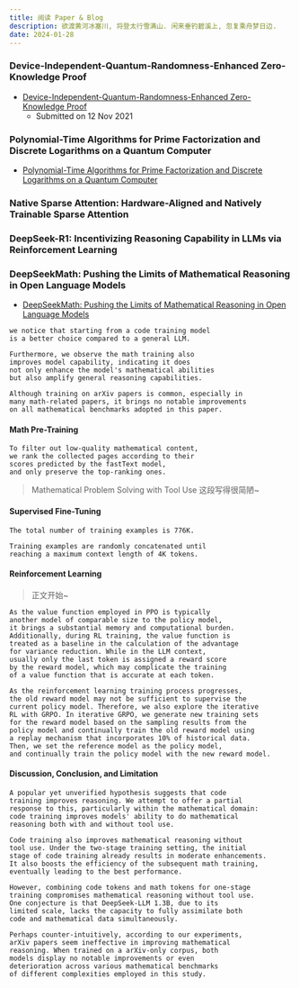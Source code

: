 ```yaml
---
title: 阅读 Paper & Blog
description: 欲渡黄河冰塞川, 将登太行雪满山. 闲来垂钓碧溪上, 忽复乘舟梦日边.
date: 2024-01-28
---
```


### Device-Independent-Quantum-Randomness-Enhanced Zero-Knowledge Proof

- [Device-Independent-Quantum-Randomness-Enhanced Zero-Knowledge Proof](https://arxiv.org/abs/2111.06717)
  - Submitted on 12 Nov 2021


### Polynomial-Time Algorithms for Prime Factorization and Discrete Logarithms on a Quantum Computer

- [Polynomial-Time Algorithms for Prime Factorization and Discrete Logarithms on a Quantum Computer](https://arxiv.org/abs/quant-ph/9508027)

### Native Sparse Attention: Hardware-Aligned and Natively Trainable Sparse Attention
### DeepSeek-R1: Incentivizing Reasoning Capability in LLMs via Reinforcement Learning

### DeepSeekMath: Pushing the Limits of Mathematical Reasoning in Open Language Models

- [DeepSeekMath: Pushing the Limits of Mathematical Reasoning in Open Language Models](https://arxiv.org/abs/2402.03300)

```
we notice that starting from a code training model
is a better choice compared to a general LLM.

Furthermore, we observe the math training also
improves model capability, indicating it does
not only enhance the model's mathematical abilities
but also amplify general reasoning capabilities.
```

```
Although training on arXiv papers is common, especially in
many math-related papers, it brings no notable improvements
on all mathematical benchmarks adopted in this paper.
```

#### Math Pre-Training

```
To filter out low-quality mathematical content,
we rank the collected pages according to their
scores predicted by the fastText model,
and only preserve the top-ranking ones.
```

> Mathematical Problem Solving with Tool Use
  这段写得很简陋~

#### Supervised Fine-Tuning

```
The total number of training examples is 776K.

Training examples are randomly concatenated until
reaching a maximum context length of 4K tokens.
```

#### Reinforcement Learning

> 正文开始~

```
As the value function employed in PPO is typically
another model of comparable size to the policy model,
it brings a substantial memory and computational burden.
Additionally, during RL training, the value function is
treated as a baseline in the calculation of the advantage
for variance reduction. While in the LLM context,
usually only the last token is assigned a reward score
by the reward model, which may complicate the training
of a value function that is accurate at each token.
```

```
As the reinforcement learning training process progresses,
the old reward model may not be sufficient to supervise the
current policy model. Therefore, we also explore the iterative
RL with GRPO. In iterative GRPO, we generate new training sets
for the reward model based on the sampling results from the
policy model and continually train the old reward model using
a replay mechanism that incorporates 10% of historical data.
Then, we set the reference model as the policy model,
and continually train the policy model with the new reward model.
```

#### Discussion, Conclusion, and Limitation

```
A popular yet unverified hypothesis suggests that code
training improves reasoning. We attempt to offer a partial
response to this, particularly within the mathematical domain:
code training improves models' ability to do mathematical
reasoning both with and without tool use.
```

```
Code training also improves mathematical reasoning without
tool use. Under the two-stage training setting, the initial
stage of code training already results in moderate enhancements.
It also boosts the efficiency of the subsequent math training,
eventually leading to the best performance.

However, combining code tokens and math tokens for one-stage
training compromises mathematical reasoning without tool use.
One conjecture is that DeepSeek-LLM 1.3B, due to its
limited scale, lacks the capacity to fully assimilate both
code and mathematical data simultaneously.
```

```
Perhaps counter-intuitively, according to our experiments,
arXiv papers seem ineffective in improving mathematical
reasoning. When trained on a arXiv-only corpus, both
models display no notable improvements or even
deterioration across various mathematical benchmarks
of different complexities employed in this study.
```

